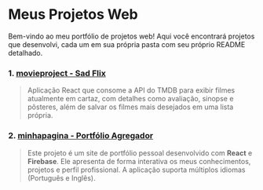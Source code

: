 # Meus Projetos Web

Bem-vindo ao meu portfólio de projetos web! Aqui você encontrará projetos que desenvolvi, cada um em sua própria pasta com seu próprio README detalhado.

### 1. [movieproject - Sad Flix](/movieproject)
> Aplicação React que consome a API do TMDB para exibir filmes atualmente em cartaz, com detalhes como avaliação, sinopse e pôsteres, além de salvar os filmes mais desejados em uma lista própria. 

### 2. [minhapagina - Portfólio Agregador](/minhapagina)

> Este projeto é um site de portfólio pessoal desenvolvido com **React** e **Firebase**. Ele apresenta de forma interativa os meus conhecimentos, projetos e perfil profissional. A aplicação suporta múltiplos idiomas (Português e Inglês).